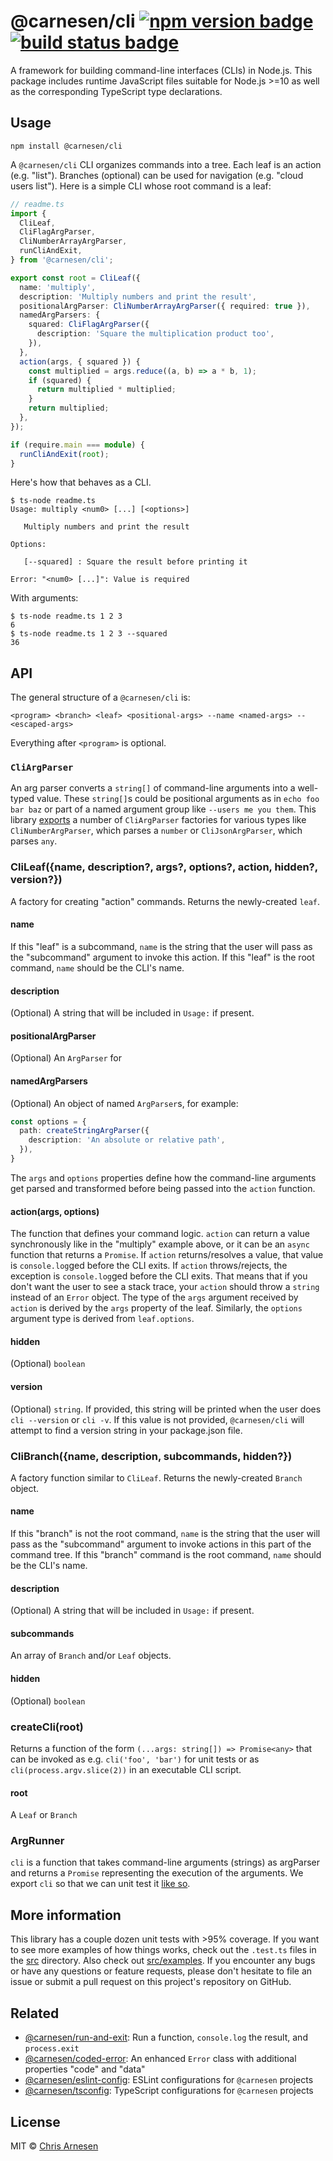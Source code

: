 # @carnesen/cli [![npm version badge](https://badge.fury.io/js/%40carnesen%2Fcli.svg)](https://badge.fury.io/js/%40carnesen%2Fcli) [![build status badge](https://github.com/carnesen/cli/workflows/test/badge.svg)](https://github.com/carnesen/cli/actions?query=workflow%3Atest+branch%3Amaster)

A framework for building command-line interfaces (CLIs) in Node.js. This package includes runtime JavaScript files suitable for Node.js >=10 as well as the corresponding TypeScript type declarations.

## Usage

```
npm install @carnesen/cli
```

A `@carnesen/cli` CLI organizes commands into a tree. Each leaf is an action (e.g. "list"). Branches (optional) can be used for navigation (e.g. "cloud users list"). Here is a simple CLI whose root command is a leaf:
```ts
// readme.ts
import {
  CliLeaf,
  CliFlagArgParser,
  CliNumberArrayArgParser,
  runCliAndExit,
} from '@carnesen/cli';

export const root = CliLeaf({
  name: 'multiply',
  description: 'Multiply numbers and print the result',
  positionalArgParser: CliNumberArrayArgParser({ required: true }),
  namedArgParsers: {
    squared: CliFlagArgParser({
      description: 'Square the multiplication product too',
    }),
  },
  action(args, { squared }) {
    const multiplied = args.reduce((a, b) => a * b, 1);
    if (squared) {
      return multiplied * multiplied;
    }
    return multiplied;
  },
});

if (require.main === module) {
  runCliAndExit(root);
}
```

Here's how that behaves as a CLI.
```
$ ts-node readme.ts
Usage: multiply <num0> [...] [<options>]

   Multiply numbers and print the result

Options:

   [--squared] : Square the result before printing it

Error: "<num0> [...]": Value is required
```

With arguments:
```
$ ts-node readme.ts 1 2 3
6
$ ts-node readme.ts 1 2 3 --squared
36 
```

## API
The general structure of a `@carnesen/cli` is:
```
<program> <branch> <leaf> <positional-args> --name <named-args> -- <escaped-args>
```
Everything after `<program>` is optional.

### `CliArgParser`
An arg parser converts a `string[]` of command-line arguments into a well-typed value. These `string[]`s could be positional arguments as in `echo foo bar baz` or part of a named argument group like `--users me you them`. This library [exports](src/index.ts) a number of `CliArgParser` factories for various types like `CliNumberArgParser`, which parses a `number` or `CliJsonArgParser`, which parses `any`.

### CliLeaf({name, description?, args?, options?, action, hidden?, version?})
A factory for creating "action" commands. Returns the newly-created `leaf`.

#### name
If this "leaf" is a subcommand, `name` is the string that the user will pass as the "subcommand" argument to invoke this action. If this "leaf" is the root command, `name` should be the CLI's name.

#### description
(Optional) A string that will be included in `Usage:` if present.

#### positionalArgParser
(Optional) An `ArgParser` for 

#### namedArgParsers
(Optional) An object of named `ArgParser`s, for example:
```ts
const options = {
  path: createStringArgParser({
    description: 'An absolute or relative path',
  }),
}
```
The `args` and `options` properties define how the command-line arguments get parsed and transformed before being passed into the `action` function.

#### action(args, options)
The function that defines your command logic. `action` can return a value synchronously like in the "multiply" example above, or it can be an `async` function that returns a `Promise`. If `action` returns/resolves a value, that value is `console.log`ged before the CLI exits. If `action` throws/rejects, the exception is `console.log`ged before the CLI exits. That means that if you don't want the user to see a stack trace, your `action` should throw a `string` instead of an `Error` object. The type of the `args` argument received by `action` is derived by the `args` property of the leaf. Similarly, the `options` argument type is derived from `leaf.options`.

#### hidden
(Optional) `boolean`

#### version
(Optional) `string`. If provided, this string will be printed when the user does `cli --version` or `cli -v`. If this value is not provided, `@carnesen/cli` will attempt to find a version string in your package.json file.

### CliBranch({name, description, subcommands, hidden?})
A factory function similar to `CliLeaf`. Returns the newly-created `Branch` object.

#### name
If this "branch" is not the root command, `name` is the string that the user will pass as the "subcommand" argument to invoke actions in this part of the command tree. If this "branch" command is the root command, `name` should be the CLI's name.

#### description
(Optional) A string that will be included in `Usage:` if present.

#### subcommands
An array of `Branch` and/or `Leaf` objects.

#### hidden
(Optional) `boolean`

### createCli(root)
Returns a function of the form `(...args: string[]) => Promise<any>` that can be invoked as e.g. `cli('foo', 'bar')` for unit tests or as `cli(process.argv.slice(2))` in an executable CLI script.

#### root
A `Leaf` or `Branch`

### ArgRunner
`cli` is a function that takes command-line arguments (strings) as argParser and returns a `Promise` representing the execution of the arguments. We export `cli` so that we can unit test it [like so](src/examples/__tests__/readme.test.ts). 

## More information
This library has a couple dozen unit tests with >95% coverage. If you want to see more examples of how things works, check out the `.test.ts` files in the [src](src) directory. Also check out [src/examples](src/examples). If you encounter any bugs or have any questions or feature requests, please don't hesitate to file an issue or submit a pull request on this project's repository on GitHub.

## Related
- [@carnesen/run-and-exit](https://github.com/carnesen/run-and-exit): Run a function, `console.log` the result, and `process.exit`
- [@carnesen/coded-error](https://github.com/carnesen/coded-error): An enhanced `Error` class with additional properties "code" and "data"
- [@carnesen/eslint-config](https://github.com/carnesen/eslint-config): ESLint configurations for `@carnesen` projects
- [@carnesen/tsconfig](https://github.com/carnesen/tsconfig): TypeScript configurations for `@carnesen` projects

## License
MIT © [Chris Arnesen](https://www.carnesen.com)
